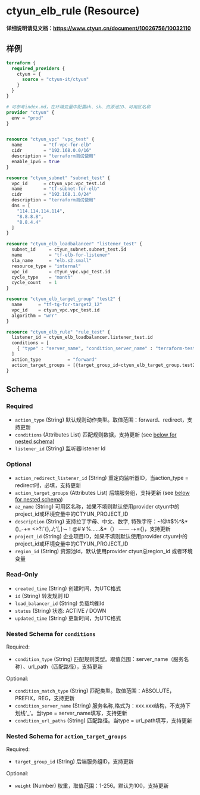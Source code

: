# ctyun_elb_rule (Resource)
**详细说明请见文档：https://www.ctyun.cn/document/10026756/10032110**



## 样例

```terraform
terraform {
  required_providers {
    ctyun = {
      source = "ctyun-it/ctyun"
    }
  }
}

# 可参考index.md，在环境变量中配置ak、sk、资源池ID、可用区名称
provider "ctyun" {
  env = "prod"
}


resource "ctyun_vpc" "vpc_test" {
  name        = "tf-vpc-for-elb"
  cidr        = "192.168.0.0/16"
  description = "terraform测试使用"
  enable_ipv6 = true
}

resource "ctyun_subnet" "subnet_test" {
  vpc_id      = ctyun_vpc.vpc_test.id
  name        = "tf-subnet-for-elb"
  cidr        = "192.168.1.0/24"
  description = "terraform测试使用"
  dns = [
    "114.114.114.114",
    "8.8.8.8",
    "8.8.4.4"
  ]
}

resource "ctyun_elb_loadbalancer" "listener_test" {
  subnet_id     = ctyun_subnet.subnet_test.id
  name          = "tf-elb-for-listener"
  sla_name      = "elb.s2.small"
  resource_type = "internal"
  vpc_id        = ctyun_vpc.vpc_test.id
  cycle_type    = "month"
  cycle_count   = 1
}

resource "ctyun_elb_target_group" "test2" {
  name      = "tf-tg-for-target2_12"
  vpc_id    = ctyun_vpc.vpc_test.id
  algorithm = "wrr"
}

resource "ctyun_elb_rule" "rule_test" {
  listener_id = ctyun_elb_loadbalancer.listener_test.id
  conditions = [
    { "type" : "server_name", "condition_server_name" : "terraform-test.com" }
  ]
  action_type          = "forward"
  action_target_groups = [{target_group_id=ctyun_elb_target_group.test2.id}]
}
```

<!-- schema generated by tfplugindocs -->
## Schema

### Required

- `action_type` (String) 默认规则动作类型。取值范围：forward、redirect，支持更新
- `conditions` (Attributes List) 匹配规则数据，支持更新 (see [below for nested schema](#nestedatt--conditions))
- `listener_id` (String) 监听器listener Id

### Optional

- `action_redirect_listener_id` (String) 重定向监听器ID，当action_type = redirect时，必填，支持更新
- `action_target_groups` (Attributes List) 后端服务组，支持更新 (see [below for nested schema](#nestedatt--action_target_groups))
- `az_name` (String) 可用区名称，如果不填则默认使用provider ctyun中的project_id或环境变量中的CTYUN_PROJECT_ID
- `description` (String) 支持拉丁字母、中文、数字, 特殊字符：~!@#$%^&*()_-+= <>?:'{},./;'[,]·~！@#￥%……&*（） —— -+={}，支持更新
- `project_id` (String) 企业项目ID，如果不填则默认使用provider ctyun中的project_id或环境变量中的CTYUN_PROJECT_ID
- `region_id` (String) 资源池Id，默认使用provider ctyun总region_id 或者环境变量

### Read-Only

- `created_time` (String) 创建时间，为UTC格式
- `id` (String) 转发规则 ID
- `load_balancer_id` (String) 负载均衡Id
- `status` (String) 状态: ACTIVE / DOWN
- `updated_time` (String) 更新时间，为UTC格式

<a id="nestedatt--conditions"></a>
### Nested Schema for `conditions`

Required:

- `condition_type` (String) 匹配规则类型。取值范围：server_name（服务名称）、url_path（匹配路径），支持更新

Optional:

- `condition_match_type` (String) 匹配类型。取值范围：ABSOLUTE，PREFIX，REG，支持更新
- `condition_server_name` (String) 服务名称,格式为：xxx.xxx结构，不支持下划线'_'。当type = server_name填写，支持更新
- `condition_url_paths` (String) 匹配路径。当type = url_path填写，支持更新


<a id="nestedatt--action_target_groups"></a>
### Nested Schema for `action_target_groups`

Required:

- `target_group_id` (String) 后端服务组ID，支持更新

Optional:

- `weight` (Number) 权重，取值范围：1-256。默认为100，支持更新